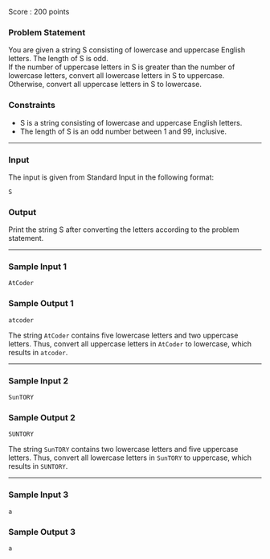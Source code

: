 Score : 200 points

### Problem Statement

You are given a string S consisting of lowercase and uppercase English letters. The length of S is odd.  
If the number of uppercase letters in S is greater than the number of lowercase letters, convert all lowercase letters in S to uppercase.  
Otherwise, convert all uppercase letters in S to lowercase.

### Constraints

* S is a string consisting of lowercase and uppercase English letters.
* The length of S is an odd number between 1 and 99, inclusive.

---

### Input

The input is given from Standard Input in the following format:

```
S
```

### Output

Print the string S after converting the letters according to the problem statement.

---

### Sample Input 1

```
AtCoder
```

### Sample Output 1

```
atcoder
```

The string `AtCoder` contains five lowercase letters and two uppercase letters. Thus, convert all uppercase letters in `AtCoder` to lowercase, which results in `atcoder`.

---

### Sample Input 2

```
SunTORY
```

### Sample Output 2

```
SUNTORY
```

The string `SunTORY` contains two lowercase letters and five uppercase letters. Thus, convert all lowercase letters in `SunTORY` to uppercase, which results in `SUNTORY`.

---

### Sample Input 3

```
a
```

### Sample Output 3

```
a
```